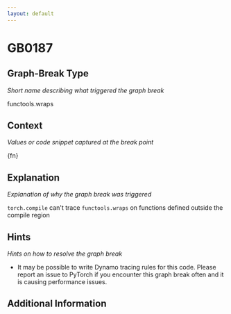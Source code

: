 ```yaml
---
layout: default
---
```

# GB0187

## Graph-Break Type
*Short name describing what triggered the graph break*

functools.wraps

## Context
*Values or code snippet captured at the break point*

{fn}

## Explanation
*Explanation of why the graph break was triggered*

`torch.compile` can't trace `functools.wraps` on functions defined outside the compile region

## Hints
*Hints on how to resolve the graph break*

- It may be possible to write Dynamo tracing rules for this code. Please report an issue to PyTorch if you encounter this graph break often and it is causing performance issues.


## Additional Information

<!-- ADDITIONAL INFORMATION START - Add custom information below this line -->

<!-- ADDITIONAL INFORMATION END -->


